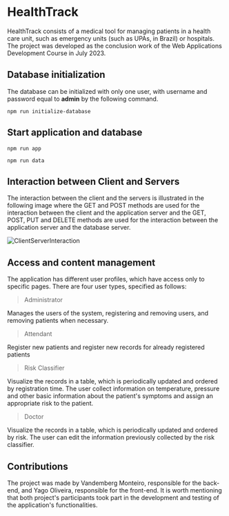 # HealthTrack

HealthTrack consists of a medical tool for managing patients in a health care unit, such as emergency units (such as UPAs, in Brazil) or hospitals. The project was developed as the conclusion work of the Web Applications Development Course in July 2023.

## Database initialization
The database can be initialized with only one user, with username and password equal to **admin** by the following command.

```
npm run initialize-database
```

## Start application and database

```
npm run app
```

```
npm run data
```

## Interaction between Client and Servers
The interaction between the client and the servers is illustrated in the following image where the GET and POST methods are used for the interaction between the client and the application server and the GET, POST, PUT and DELETE methods are used for the interaction between the application server and the database server.

![ClientServerInteraction](https://github.com/imonteiroyh/WEB/assets/61994795/aa3148e5-04d4-4c81-9180-d4dc38cdfc66)

## Access and content management
The application has different user profiles, which have access only to specific pages. There are four user types, specified as follows:

> Administrator

Manages the users of the system, registering and removing users, and removing patients when necessary.

> Attendant

Register new patients and register new records for already registered patients 

> Risk Classifier

Visualize the records in a table, which is periodically updated and ordered by registration time. The user collect information on temperature, pressure and other basic information about the patient's symptoms and assign an appropriate risk to the patient.

> Doctor

Visualize the records in a table, which is periodically updated and ordered by risk. The user can edit the information previously collected by the risk classifier.

## Contributions
The project was made by Vandemberg Monteiro, responsible for the back-end, and Yago Oliveira, responsible for the front-end. It is worth mentioning that both project's participants took part in the development and testing of the application's functionalities.
